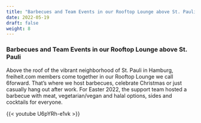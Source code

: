 ```yaml
---
title: "Barbecues and Team Events in our Rooftop Lounge above St. Pauli"
date: 2022-05-19
draft: false
weight: 8
---
```


### Barbecues and Team Events in our Rooftop Lounge above St. Pauli

Above the roof of the vibrant neighborhood of St. Pauli in Hamburg, freiheit.com members come together in our Rooftop Lounge we call 6forward. That’s where we host barbecues, celebrate Christmas or just casually hang out after work. For Easter 2022, the support team hosted a barbecue with meat, vegetarian/vegan and halal options, sides and cocktails for everyone.

{{< youtube U6pYRh-e1vk >}}
